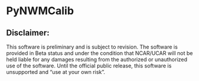 # PyNWMCalib

## Disclaimer:
This software is preliminary and is subject to revision. The software is provided in Beta status and under the condition that NCAR/UCAR will not be held liable for any damages resulting from the authorized or unauthorized use of the software. Until the official public release, this software is unsupported and “use at your own risk”.

